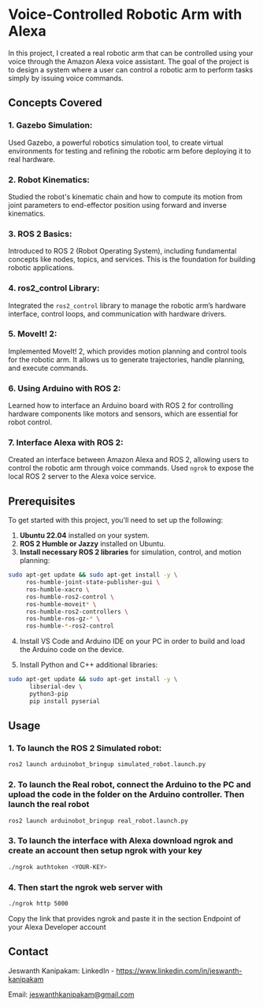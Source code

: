 # Voice-Controlled Robotic Arm with Alexa

In this project, I created a real robotic arm that can be controlled using your voice through the Amazon Alexa voice assistant. The goal of the project is to design a system where a user can control a robotic arm to perform tasks simply by issuing voice commands. 

## Concepts Covered

### 1. **Gazebo Simulation:**
   Used Gazebo, a powerful robotics simulation tool, to create virtual environments for testing and refining the robotic arm before deploying it to real hardware.

### 2. **Robot Kinematics:**
   Studied the robot's kinematic chain and how to compute its motion from joint parameters to end-effector position using forward and inverse kinematics.

### 3. **ROS 2 Basics:**
   Introduced to ROS 2 (Robot Operating System), including fundamental concepts like nodes, topics, and services. This is the foundation for building robotic applications.

### 4. **ros2_control Library:**
   Integrated the `ros2_control` library to manage the robotic arm’s hardware interface, control loops, and communication with hardware drivers.

### 5. **MoveIt! 2:**
   Implemented MoveIt! 2, which provides motion planning and control tools for the robotic arm. It allows us to generate trajectories, handle planning, and execute commands.

### 6. **Using Arduino with ROS 2:**
   Learned how to interface an Arduino board with ROS 2 for controlling hardware components like motors and sensors, which are essential for robot control.

### 7. **Interface Alexa with ROS 2:**
   Created an interface between Amazon Alexa and ROS 2, allowing users to control the robotic arm through voice commands. Used `ngrok` to expose the local ROS 2 server to the Alexa voice service.

## Prerequisites

To get started with this project, you'll need to set up the following:

1. **Ubuntu 22.04** installed on your system.
2. **ROS 2 Humble or Jazzy** installed on Ubuntu.
3. **Install necessary ROS 2 libraries** for simulation, control, and motion planning:

```bash
sudo apt-get update && sudo apt-get install -y \
     ros-humble-joint-state-publisher-gui \
     ros-humble-xacro \
     ros-humble-ros2-control \
     ros-humble-moveit* \
     ros-humble-ros2-controllers \
     ros-humble-ros-gz-* \
     ros-humble-*-ros2-control
```


4. Install VS Code and Arduino IDE on your PC in order to build and load the Arduino code on the device.

5. Install Python and C++ additional libraries:

  ```bash
  sudo apt-get update && sudo apt-get install -y \
        libserial-dev \
        python3-pip
        pip install pyserial
  ```
## Usage
### 1. To launch the ROS 2 Simulated robot:

```bash
ros2 launch arduinobot_bringup simulated_robot.launch.py
```
### 2. To launch the Real robot, connect the Arduino to the PC and upload the code in the folder on the Arduino controller. Then launch the real robot

```bash
ros2 launch arduinobot_bringup real_robot.launch.py
```
### 3. To launch the interface with Alexa download ngrok and create an account then setup ngrok with your key

```bash
./ngrok authtoken <YOUR-KEY>
```
### 4. Then start the ngrok web server with

```bash
./ngrok http 5000
```
Copy the link that provides ngrok and paste it in the section Endpoint of your Alexa Developer account

## Contact

Jeswanth Kanipakam: LinkedIn - https://www.linkedin.com/in/jeswanth-kanipakam

Email: jeswanthkanipakam@gmail.com
